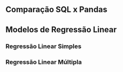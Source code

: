 ## Comparação SQL x Pandas 
## Modelos de Regressão Linear

### Regressão Linear Simples
### Regressão Linear Múltipla
